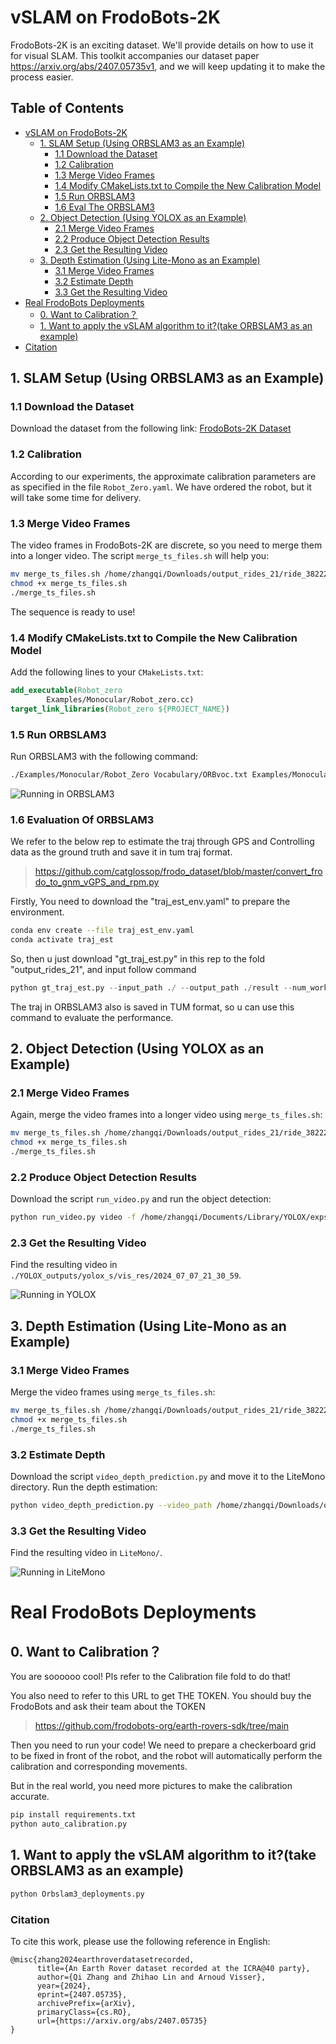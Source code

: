 # vSLAM on FrodoBots-2K
FrodoBots-2K is an exciting dataset. We'll provide details on how to use it for visual SLAM. This toolkit accompanies our dataset paper https://arxiv.org/abs/2407.05735v1, and we will keep updating it to make the process easier.

## Table of Contents
- [vSLAM on FrodoBots-2K](#vslam-on-frodobots-2k)
  - [1. SLAM Setup (Using ORBSLAM3 as an Example)](#1-slam-setup-using-orbslam3-as-an-example)
    - [1.1 Download the Dataset](#11-download-the-dataset)
    - [1.2 Calibration](#12-calibration)
    - [1.3 Merge Video Frames](#13-merge-video-frames)
    - [1.4 Modify CMakeLists.txt to Compile the New Calibration Model](#14-modify-cmakeliststxt-to-compile-the-new-calibration-model)
    - [1.5 Run ORBSLAM3](#15-run-orbslam3)
    - [1.6 Eval The ORBSLAM3](#16-evaluation-of-orbslam3)
  - [2. Object Detection (Using YOLOX as an Example)](#2-object-detection-using-yolox-as-an-example)
    - [2.1 Merge Video Frames](#21-merge-video-frames)
    - [2.2 Produce Object Detection Results](#22-produce-object-detection-results)
    - [2.3 Get the Resulting Video](#23-get-the-resulting-video)
  - [3. Depth Estimation (Using Lite-Mono as an Example)](#3-depth-estimation-using-lite-mono-as-an-example)
    - [3.1 Merge Video Frames](#31-merge-video-frames)
    - [3.2 Estimate Depth](#32-estimate-depth)
    - [3.3 Get the Resulting Video](#33-get-the-resulting-video)
- [Real FrodoBots Deployments](#real-frodobots-deployments)
  - [0. Want to Calibration？](#0-want-to-calibration)
  - [1. Want to apply the vSLAM algorithm to it?(take ORBSLAM3 as an example)](#1-want-to-apply-the-vslam-algorithm-to-ittake-orbslam3-as-an-example)
- [Citation](#citation)
## 1. SLAM Setup (Using ORBSLAM3 as an Example)

### 1.1 Download the Dataset
Download the dataset from the following link: [FrodoBots-2K Dataset](https://huggingface.co/datasets/frodobots/FrodoBots-2K)

### 1.2 Calibration
According to our experiments, the approximate calibration parameters are as specified in the file `Robot_Zero.yaml`. We have ordered the robot, but it will take some time for delivery.

### 1.3 Merge Video Frames
The video frames in FrodoBots-2K are discrete, so you need to merge them into a longer video. The script `merge_ts_files.sh` will help you:

```bash
mv merge_ts_files.sh /home/zhangqi/Downloads/output_rides_21/ride_38222_20240501013650
chmod +x merge_ts_files.sh
./merge_ts_files.sh
```
The sequence is ready to use!

### 1.4 Modify CMakeLists.txt to Compile the New Calibration Model
Add the following lines to your `CMakeLists.txt`:

```cmake
add_executable(Robot_zero
        Examples/Monocular/Robot_zero.cc)
target_link_libraries(Robot_zero ${PROJECT_NAME})
```

### 1.5 Run ORBSLAM3
Run ORBSLAM3 with the following command:

```bash
./Examples/Monocular/Robot_Zero Vocabulary/ORBvoc.txt Examples/Monocular/Robot_zero.yaml /home/zhangqi/Downloads/output_rides_21/ride_38222_20240501013650
```

![Running in ORBSLAM3](images/example_image0.png)

### 1.6 Evaluation Of ORBSLAM3
We refer to the below rep to estimate the traj through GPS and Controlling data as the ground truth and save it in tum traj format.

> https://github.com/catglossop/frodo_dataset/blob/master/convert_frodo_to_gnm_vGPS_and_rpm.py

Firstly, You need to download the "traj_est_env.yaml" to prepare the environment.

```bash
conda env create --file traj_est_env.yaml
conda activate traj_est
```

So, then u just download "gt_traj_est.py" in this rep to the fold "output_rides_21", and input follow command  
```python
python gt_traj_est.py --input_path ./ --output_path ./result --num_workers 4 --overwrite
```

The traj in ORBSLAM3 also is saved in TUM format, so u can use this command to evaluate the performance.

## 2. Object Detection (Using YOLOX as an Example)

### 2.1 Merge Video Frames
Again, merge the video frames into a longer video using `merge_ts_files.sh`:

```bash
mv merge_ts_files.sh /home/zhangqi/Downloads/output_rides_21/ride_38222_20240501013650
chmod +x merge_ts_files.sh
./merge_ts_files.sh
```

### 2.2 Produce Object Detection Results
Download the script `run_video.py` and run the object detection:

```bash
python run_video.py video -f /home/zhangqi/Documents/Library/YOLOX/exps/default/yolox_s.py -c /home/zhangqi/Documents/Library/YOLOX/yolox_s.pth --path /home/zhangqi/Downloads/output_rides_21/ride_38222_20240501013650/recordings/rgb.ts --save_result
```

### 2.3 Get the Resulting Video
Find the resulting video in `./YOLOX_outputs/yolox_s/vis_res/2024_07_07_21_30_59`.

![Running in YOLOX](images/example_image1.png)

## 3. Depth Estimation (Using Lite-Mono as an Example)

### 3.1 Merge Video Frames
Merge the video frames using `merge_ts_files.sh`:

```bash
mv merge_ts_files.sh /home/zhangqi/Downloads/output_rides_21/ride_38222_20240501013650
chmod +x merge_ts_files.sh
./merge_ts_files.sh
```

### 3.2 Estimate Depth
Download the script `video_depth_prediction.py` and move it to the LiteMono directory. Run the depth estimation:

```bash
python video_depth_prediction.py --video_path /home/zhangqi/Downloads/output_rides_21/ride_38222_20240501013650/recordings/rgb.ts --output_path output_video_depth.avi --load_weights_folder /home/zhangqi/Documents/Library/Lite-Mono/pretrained_model --model lite-mono8m
```

### 3.3 Get the Resulting Video
Find the resulting video in `LiteMono/`.

![Running in LiteMono](images/example_image2.png)
# Real FrodoBots Deployments
## 0. Want to Calibration？
You are soooooo cool! Pls refer to the Calibration file fold to do that!

You also need to refer to this URL to get THE TOKEN. You should buy the FrodoBots and ask their team about the TOKEN
> https://github.com/frodobots-org/earth-rovers-sdk/tree/main

Then you need to run your code! We need to prepare a checkerboard grid to be fixed in front of the robot, and the robot will automatically perform the calibration and corresponding movements.

But in the real world, you need more pictures to make the calibration accurate.

```bash
pip install requirements.txt
python auto_calibration.py
```
## 1. Want to apply the vSLAM algorithm to it?(take ORBSLAM3 as an example)
```bash
python Orbslam3_deployments.py
```

### Citation
To cite this work, please use the following reference in English:

```plaintext
@misc{zhang2024earthroverdatasetrecorded,  
      title={An Earth Rover dataset recorded at the ICRA@40 party},  
      author={Qi Zhang and Zhihao Lin and Arnoud Visser},  
      year={2024},  
      eprint={2407.05735},  
      archivePrefix={arXiv},  
      primaryClass={cs.RO},  
      url={https://arxiv.org/abs/2407.05735}  
}
```
